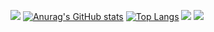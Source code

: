 ![](http://github-profile-summary-cards.vercel.app/api/cards/profile-details?username=steola6554&theme=radical)
[![Anurag's GitHub stats](https://github-readme-stats.vercel.app/api?username=steola6554&count_private=true&show_icons=true&theme=radical)](https://github.com/anuraghazra/github-readme-stats)
[![Top Langs](https://github-readme-stats.vercel.app/api/top-langs/?username=steola6554&theme=radical)](https://github.com/anuraghazra/github-readme-stats)
![](http://github-profile-summary-cards.vercel.app/api/cards/repos-per-language?username=steola6554&theme=radical)
![](http://github-profile-summary-cards.vercel.app/api/cards/most-commit-language?username=steola6554&theme=radical)
